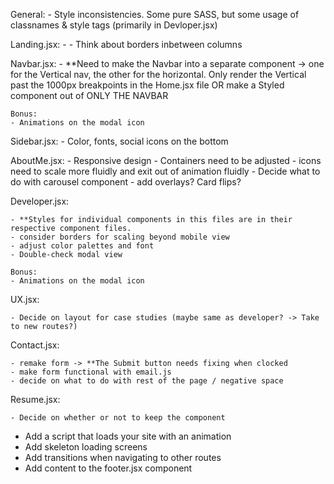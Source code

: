 <!-- General Notes on Project: -->

General:
    - Style inconsistencies.  Some pure SASS, but some usage of classnames & style tags (primarily in Devloper.jsx)

Landing.jsx:
    - <!-- TODO: Double check the responsive design -->
    - Think about borders inbetween columns

Navbar.jsx:
    - <!-- TODO:  -->
    **Need to make the Navbar into a separate component  -> one for the Vertical nav, the other for the horizontal.  Only render the Vertical past the 1000px breakpoints in the Home.jsx file OR make a Styled component out of ONLY THE NAVBAR

    Bonus:
    - Animations on the modal icon

Sidebar.jsx:
    - <!-- TODO: --> Color, fonts, social icons on the bottom

AboutMe.jsx:
    <!-- TODO: -->
    - Responsive design
    - Containers need to be adjusted
    - icons need to scale more fluidly and exit out of animation fluidly
    - Decide what to do with carousel component - add overlays? Card flips?

Developer.jsx: <!-- TODO: -->

    - **Styles for individual components in this files are in their respective component files.
    - consider borders for scaling beyond mobile view
    - adjust color palettes and font
    - Double-check modal view

    Bonus:
    - Animations on the modal icon

UX.jsx: <!-- TODO: -->

    - Decide on layout for case studies (maybe same as developer? -> Take to new routes?)

Contact.jsx: <!-- TODO: -->

    - remake form -> **The Submit button needs fixing when clocked
    - make form functional with email.js
    - decide on what to do with rest of the page / negative space

Resume.jsx: <!-- TODO: -->

    - Decide on whether or not to keep the component

<!-- TODO: -->
- Add a script that loads your site with an animation
- Add skeleton loading screens
- Add transitions when navigating to other routes
- Add content to the footer.jsx component

